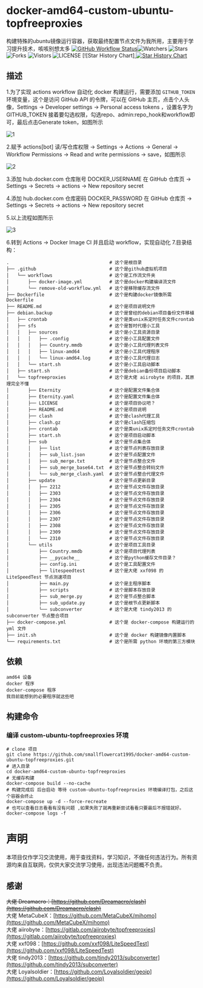 # docker-amd64-custom-ubuntu-topfreeproxies
构建特殊的ubuntu镜像运行容器，获取最终配置节点文件为我所用，主要用于学习提升技术，咳咳别想太多
[![GitHub Workflow Status](https://github.com/smallflowercat1995/docker-amd64-custom-ubuntu-topfreeproxies/actions/workflows/docker-image.yml/badge.svg)](https://github.com/smallflowercat1995/docker-amd64-custom-ubuntu-topfreeproxies/actions/workflows/docker-image.yml)![Watchers](https://img.shields.io/github/watchers/smallflowercat1995/docker-amd64-custom-ubuntu-topfreeproxies) ![Stars](https://img.shields.io/github/stars/smallflowercat1995/docker-amd64-custom-ubuntu-topfreeproxies) ![Forks](https://img.shields.io/github/forks/smallflowercat1995/docker-amd64-custom-ubuntu-topfreeproxies) ![Vistors](https://visitor-badge.laobi.icu/badge?page_id=smallflowercat1995.docker-amd64-custom-ubuntu-topfreeproxies) ![LICENSE](https://img.shields.io/badge/license-CC%20BY--SA%204.0-green.svg)
[![Star History Chart]<a href="https://star-history.com/#smallflowercat1995/docker-amd64-custom-ubuntu-topfreeproxies&Date">
  <picture>
    <source media="(prefers-color-scheme: dark)" srcset="https://api.star-history.com/svg?repos=smallflowercat1995/docker-amd64-custom-ubuntu-topfreeproxies&type=Date&theme=dark" />
    <source media="(prefers-color-scheme: light)" srcset="https://api.star-history.com/svg?repos=smallflowercat1995/docker-amd64-custom-ubuntu-topfreeproxies&type=Date" />
    <img alt="Star History Chart" src="https://api.star-history.com/svg?repos=smallflowercat1995/docker-amd64-custom-ubuntu-topfreeproxies&type=Date" />
  </picture>
</a>


## 描述
1.为了实现 actions workflow 自动化 docker 构建运行，需要添加 `GITHUB_TOKEN` 环境变量，这个是访问 GitHub API 的令牌，可以在 GitHub 主页，点击个人头像，Settings -> Developer settings -> Personal access tokens ，设置名字为 GITHUB_TOKEN 接着要勾选权限，勾选repo、admin:repo_hook和workflow即可，最后点击Generate token，如图所示

![1](https://github.com/smallflowercat1995/docker-amd64-custom-ubuntu-topfreeproxies/assets/144557489/06eceb88-80fe-4591-8416-e4ba2818424d)

2.赋予 actions[bot] 读/写仓库权限 -> Settings -> Actions -> General -> Workflow Permissions -> Read and write permissions -> save，如图所示

![2](https://github.com/smallflowercat1995/docker-amd64-custom-ubuntu-topfreeproxies/assets/144557489/52c05a44-2af0-438e-8983-3ee472cffa70)

3.添加 hub.docker.com 仓库账号 DOCKER_USERNAME 在 GitHub 仓库页 -> Settings -> Secrets -> actions -> New repository secret

4.添加 hub.docker.com 仓库密码 DOCKER_PASSWORD 在 GitHub 仓库页 -> Settings -> Secrets -> actions -> New repository secret

5.以上流程如图所示

![3](https://github.com/smallflowercat1995/docker-amd64-custom-ubuntu-topfreeproxies/assets/144557489/1665fdb2-13e7-4122-af65-f302240f63e0)

6.转到 Actions -> Docker Image CI 并且启动 workflow，实现自动化
7.目录结构：

    .                                     # 这个是根目录
    ├── .github                           # 这个是github虚拟机项目
    │   └── workflows                     # 这个是工作流文件夹
    │       ├── docker-image.yml          # 这个是docker构建编译流文件
    │       └── remove-old-workflow.yml   # 这个是移除缓存流文件
    ├── Dockerfile                        # 这个是构建docker镜像所需Dockerfile
    ├── README.md                         # 这个是项目说明文件
    ├── debian.backup                     # 这个是曾经的debian项目备份文件移植
    │   ├── crontab                       # 这个是类unix系定时任务文件crontab
    │   ├── sfs                           # 这个是暂时代理小工具
    │   │   ├── sources                   # 这个是小工具资源目录
    │   │   │   ├── .config               # 这个是小工具配置文件
    │   │   │   ├── Country.mmdb          # 这个是小工具代理列表文件
    │   │   │   ├── linux-amd64           # 这个是小工具代理程序
    │   │   │   └── linux-amd64.log       # 这个是小工具代理日志
    │   │   └── start.sh                  # 这个是小工具启动脚本
    │   ├── start.sh                      # 这个是debian备份项目启动脚本
    │   └── topfreeproxies                # 这个是大佬 aiirobyte 的项目，其原理完全不懂
    │       ├── Eternity                  # 这个是配置文件集合体
    │       ├── Eternity.yaml             # 这个是配置文件集合体
    │       ├── LICENSE                   # 这个是项目协议吧？
    │       ├── README.md                 # 这个是项目说明
    │       ├── clash                     # 这个是clash代理工具
    │       ├── clash.gz                  # 这个是clash压缩包
    │       ├── crontab                   # 这个是类unix系定时任务文件crontab
    │       ├── start.sh                  # 这个是项目启动脚本
    │       ├── sub                       # 这个是节点集合体
    │       │   ├── list                  # 这个是节点列表存放目录
    │       │   ├── sub_list.json         # 这个是节点配置文件
    │       │   ├── sub_merge.txt         # 这个是节点整合文件
    │       │   ├── sub_merge_base64.txt  # 这个是节点整合转码文件
    │       │   └── sub_merge_clash.yaml  # 这个是节点整合代理文件
    │       ├── update                    # 这个是节点更新目录
    │       │   ├── 2212                  # 这个是节点文件存放目录
    │       │   ├── 2303                  # 这个是节点文件存放目录
    │       │   ├── 2304                  # 这个是节点文件存放目录
    │       │   ├── 2305                  # 这个是节点文件存放目录
    │       │   ├── 2306                  # 这个是节点文件存放目录
    │       │   ├── 2307                  # 这个是节点文件存放目录
    │       │   ├── 2308                  # 这个是节点文件存放目录
    │       │   ├── 2309                  # 这个是节点文件存放目录
    │       │   └── 2310                  # 这个是节点文件存放目录
    │       └── utils                     # 这个是项目工具目录
    │           ├── Country.mmdb          # 这个是项目代理列表
    │           ├── __pycache__           # 这个是python缓存文件目录？
    │           ├── config.ini            # 这个是工具配置文件
    │           ├── litespeedtest         # 这个是大佬 xxf098 的 LiteSpeedTest 节点测速项目
    │           ├── main.py               # 这个是主程序脚本
    │           ├── scripts               # 这个是脚本存放目录
    │           ├── sub_merge.py          # 这个是节点整合脚本
    │           ├── sub_update.py         # 这个是根节点更新脚本
    │           └── subconverter          # 这个是大佬 tindy2013 的 subconverter 节点整合项目
    ├── docker-compose.yml                # 这个是 docker-compose 构建运行的 yml 文件
    ├── init.sh                           # 这个是 docker 构建镜像内置脚本
    └── requirements.txt                  # 这个是所需 python 环境的第三方模块

## 依赖
    amd64 设备
    docker 程序
    docker-compose 程序
    我目前能想到的必要程序就这些吧

## 构建命令
### 编译 custom-ubuntu-topfreeproxies 环境
    # clone 项目
    git clone https://github.com/smallflowercat1995/docker-amd64-custom-ubuntu-topfreeproxies.git
    # 进入目录
    cd docker-amd64-custom-ubuntu-topfreeproxies
    # 无缓存构建
    docker-compose build --no-cache
    # 构建完成后 后台启动 等待 custom-ubuntu-topfreeproxies 环境编译打包，之后这个容器会终止
    docker-compose up -d --force-recreate
    # 也可以查看日志看看有没有问题 ,如果失败了就再重新尝试看看只要最后不报错就好。
    docker-compose logs -f

# 声明
本项目仅作学习交流使用，用于查找资料，学习知识，不做任何违法行为。所有资源均来自互联网，仅供大家交流学习使用，出现违法问题概不负责。

## 感谢
~~大佬 Dreamacro：[https://github.com/Dreamacro/clash](https://github.com/Dreamacro/clash)~~  
大佬 MetaCubeX：[https://github.com/MetaCubeX/mihomo](https://github.com/MetaCubeX/mihomo)  
大佬 aiirobyte：[https://gitlab.com/aiirobyte/topfreeproxies](https://gitlab.com/aiirobyte/topfreeproxies)  
大佬 xxf098：[https://github.com/xxf098/LiteSpeedTest](https://github.com/xxf098/LiteSpeedTest)  
大佬 tindy2013：[https://github.com/tindy2013/subconverter](https://github.com/tindy2013/subconverter)  
大佬 Loyalsoldier：[https://github.com/Loyalsoldier/geoip](https://github.com/Loyalsoldier/geoip)  
